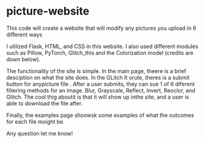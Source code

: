 # picture-website
This code will create a website that will modify any pictures you upload in 6 different ways

I utilized Flask, HTML, and CSS in this website. I also used different modules such as Pillow, PyTorch, Glitch_this and the Colorization model (credits are down below).

The functionality of the site is simple. In the main page, theere is a brief desciption on what the site does. In the GLitch It orute, theres is a submit button for anypicture file . After a user submits, they can sue 1 of 6 diferent filtering methods for an image. Blur, Grayscale, Reflect, Invert, Reoclor, and Glitch. The cool thig aboutit is that it will show up inthe site, and a user is able to download the file after.

Finally, the examples page shoowsk some examples of what the outcomes for each file moight be.

Any question let me know!